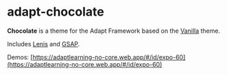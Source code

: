 # adapt-chocolate

**Chocolate** is a theme for the Adapt Framework based on the [Vanilla](https://github.com/adaptlearning/adapt-contrib-vanilla) theme.

Includes [Lenis](https://lenis.studiofreight.com/) and [GSAP](https://gsap.com/).

Demos: [https://adaptlearning-no-core.web.app/#/id/expo-60](https://adaptlearning-no-core.web.app/#/id/expo-60)
